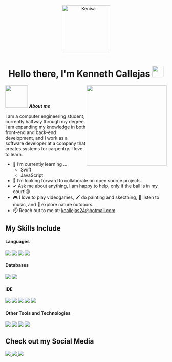 <p align="center">
    <img src="https://github.com/user-attachments/assets/d116449c-45cc-473b-bd8f-e7585e2210ea" width="150" alt="Kenisa">
</p>

<h1 align="center"><b>Hello there, I'm Kenneth Callejas</b> <img src="https://media.giphy.com/media/hvRJCLFzcasrR4ia7z/giphy.gif" width="35"></h1>



<picture> <img align="right" src="https://github.com/7oSkaaa/7oSkaaa/blob/main/Images/Right_Side.gif?raw=true" width = 250px></picture>

<img src="https://media2.giphy.com/media/v1.Y2lkPTc5MGI3NjExdWFvNmhrdzkxY2V6ZGkwYjc4OGFhOTRpaWZmdzB6dmNzN3NyeDcxMiZlcD12MV9pbnRlcm5hbF9naWZfYnlfaWQmY3Q9cw/BHCFcibksBxAV0FDoL/giphy.gif" width="70px">&nbsp;***About me***

I am a computer engineering student, currently halfway through my degree. I am expanding my knowledge in both front-end and back-end development, and I work as a software developer at a company that creates systems for carpentry. I love to learn.

- 🌱 I’m currently learning ...
  - Swift
  - JavaScript
- 👥 I’m looking forward to collaborate on open source projects.
- ✔ Ask me about anything, I am happy to help, only if the ball is in my court!😉<br>
- 🎮 I love to play videogames, 🖌️ do painting and skecthing, 🎵 listen to music, and 🌴 explore nature outdoors.
- 📫 Reach out to me at: <a href="kcallejas24@hotmail.com">kcallejas24@hotmail.com</a>

## My Skills Include

<h4> Languages </h4>
<span> 
  <img src="https://img.shields.io/badge/HTML5-E34F26?style=for-the-badge&logo=html5&logoColor=white">
  <img src="https://img.shields.io/badge/CSS3-1572B6?style=for-the-badge&logo=css3&logoColor=white">
  <img src="https://img.shields.io/badge/JavaScript-F7DF1E?style=for-the-badge&logo=javascript&logoColor=black">
  <img src="https://img.shields.io/badge/Swift-FA7343?style=for-the-badge&logo=swift&logoColor=white">
</span>

<h4> Databases </h4>
<span>
  <img src="https://img.shields.io/badge/mysql-4479A1.svg?style=for-the-badge&logo=mysql&logoColor=white">
  <img src="https://img.shields.io/badge/Microsoft%20SQL%20Server-CC2927?style=for-the-badge&logo=microsoft%20sql%20server&logoColor=white">
</span>

<h4> IDE </h4>
<span>
<img src="https://img.shields.io/badge/Visual_Studio_Code-0078D4?style=for-the-badge&logo=visual%20studio%20code&logoColor=white">
<img src="http://img.shields.io/badge/-PHPStorm-777BB4?style=for-the-badge&logo=phpstorm&logoColor=white">
<img src="https://img.shields.io/badge/pycharm-143?style=for-the-badge&logo=pycharm&logoColor=black&color=black&labelColor=green">
<img src="https://img.shields.io/badge/Rider-000000.svg?style=for-the-badge&logo=Rider&logoColor=white&color=black&labelColor=crimson">
<img src="https://img.shields.io/badge/Xcode-007ACC?style=for-the-badge&logo=Xcode&logoColor=white">


<h4> Other Tools and Technologies </h4>
<span>
  <img src="https://img.shields.io/badge/Amazon%20S3-FF9900?style=for-the-badge&logo=amazons3&logoColor=white">
  <img src="https://img.shields.io/badge/Xampp-F37623?style=for-the-badge&logo=xampp&logoColor=white">
  <img src="https://img.shields.io/badge/Postman-FF6C37?style=for-the-badge&logo=postman&logoColor=white">
  <img src="https://img.shields.io/badge/Notion-%23000000.svg?style=for-the-badge&logo=notion&logoColor=white">

</span>

## Check out my Social Media
 <p>
  <div align="left">  
    <a href="https://www.instagram.com/itskenisa/">
    <img src= "https://img.shields.io/badge/Instagram-E4405F?style=for-the-badge&logo=instagram&logoColor=white">
    </a>
    <a href="https://www.linkedin.com/in/kenneth-callejas/">
    <img src="https://img.shields.io/badge/LinkedIn-0077B5?style=for-the-badge&logo=linkedin&logoColor=white">
    </a>
  <a href="https://open.spotify.com/user/pin3as?si=fa08015ff35f449b&nd=1&dlsi=f87b7e8c031046d9">
    <img src="https://img.shields.io/badge/Spotify-1ED760?&style=for-the-badge&logo=spotify&logoColor=white">
  </a>
</div>
</p>
